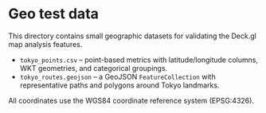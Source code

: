 # Geo test data

This directory contains small geographic datasets for validating the Deck.gl map analysis features.

- `tokyo_points.csv` – point-based metrics with latitude/longitude columns, WKT geometries, and categorical groupings.
- `tokyo_routes.geojson` – a GeoJSON `FeatureCollection` with representative paths and polygons around Tokyo landmarks.

All coordinates use the WGS84 coordinate reference system (EPSG:4326).
